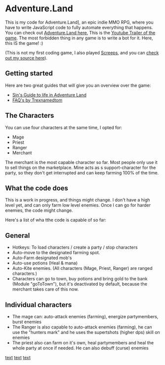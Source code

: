# Adventure.Land

This is my code for Adventure.Land], an epic indie MMO RPG, where you have to write JavaScript code to fully automate everything that happens. You can check out [Adventure.Land here.](https://adventure.land/) This is the [Youtube Trailer of the game](
https://www.youtube.com/watch?v=HJAj9u2TEZc).
The most forbidden thing in any game is to write a bot for it. Here, this IS the game! :)

(This is not my first coding game, I also played [Screeps](https://screeps.com/), and you can [check out my source here](https://github.com/johnnyawesome/Screeps)).

## Getting started

Here are two great guides that will give you an overview over the game:

- [Sin's Guide to life in Adventure Land](https://steamcommunity.com/sharedfiles/filedetails/?id=1636142608)
- [FAQ's by Trexnamedtom](https://steamcommunity.com/sharedfiles/filedetails/?id=1640326394)

## The Characters

You can use four characters at the same time, I opted for:

- Mage
- Priest
- Ranger
- Merchant

The merchant is the most capable character so far. Most people only use it to sell things on the marketplace.
Mine acts as s support-character for the party, so they don't get interrupted and can keep farming 100% of the time.

## What the code does

This is a work in progress, and things might change. I don't have a high level yet, and can only farm low level enemies.
Once I can go for harder enemies, the code might change.

Here's a list of wha tthe code is capable of so far:

## General

- Hotkeys: To load characters / create a party / stop characters
- Auto-move to the designated farming spot.
- Auto-Farm designated mob's
- Auto-use potions (Heal & mana)
- Auto-Kite enemies. (All characters (Mage, Priest, Ranger) are ranged characters.)
- Characters can go to town, buy potions and bring gold to the bank (Module "goToTown"), but it's deactivated by default, because the merchant takes care of this now.

## Individual characters

- The mage can: auto-attack enemies (farming), energize partymembers, burst enemies
- The Ranger is also capable to auto-attack enemies (farming), he can use the "hunters mark" and he uses the supertshots (higher dps) skill on enemies
- The priest also can farm on it's own, heal partymembers and heal the whole party at once if needed. He can also debuff (curse) enemies




[text](link)
[text](link)
[text](link)
